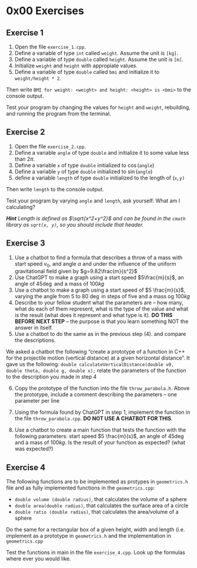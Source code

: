 # 0x00 Exercises

## Exercise 1
1. Open the file `exercise_1.cpp`.
2. Define a variable of type `int` called `weight`. Assume the unit is `[kg]`.
3. Define a variable of type `double` called `height`. Assume the unit is `[m]`.
4. Initialize `weight` and `height` with appropiate values.
5. Define a variable of type `double` called `bmi` and initialize it to `weight/height * 2`.

Then write `BMI for weight: <weight> and height: <height> is <bmi>` to the console output.

Test your program by changing the values for `height` and `weight`, rebuilding, and running the program from the terminal.

## Exercise 2
1. Open the file `exercise_2.cpp`.
2. Define a variable `angle` of type `double` and initialize it to some value less than $2\pi$.
3. Define a variable `x` of type `double` initialized to $\cos(\texttt{angle})$
4. Define a variable `y` of type `double` initialized to $\sin(\texttt{angle})$
5. define a variable `length` of type `double` initialized to the length of $(\texttt{x},\texttt{y)}$

Then write `length` to the console output.

Test your program by varying `angle` and `length`, ask yourself: What am I calculating?

_**Hint** Length is defined as $\sqrt{x^2+y^2}$ and can be found in the `cmath` library as `sqrt(x, y)`, so you should include that header._

## Exercise 3
1. Use a chatbot to find a formula that describes a throw of a
mass with start speed $v_0$, and angle $\alpha$ and under the influence of the uniform gravitational field given by $g=9.82\frac{m}{s^2}$
2. Use ChatGPT to make a graph using a start speed $5\frac{m}{s}$, an angle of $45\deg$ and a mass of $100 kg$
3. Use a chatbot to make a graph using a start speed of $5 \frac{m}{s}$, varying the angle from $5$ to $80$ $\deg$ in steps of five and a mass og $100 kg$
4. Describe to your fellow student what the parameters are – how many, what do each of them represent, what is the type of the value and what is the result (what does it represent and what type is it). **DO THIS BEFORE NEXT STEP** – the purpose is that you learn something NOT the answer in itself.
5. Use a chatbot to do the same as in the previous step (4). and compare the descriptions.

We asked a chatbot the following “create a prototype of a function in C++ for the projectile motion (vertical distance) at a given horizontal distance”. It gave us the following:
`double calculateVerticalDistance(double v0, double theta, double g, double x);` relate the parameters of the function to the description you made in step 4

6. Copy the prototype of the function into the file `throw_parabola.h`. Above the prototype, include a comment describing the parameters – one parameter per line

7. Using the formula found by ChatGPT in step 1, implement the function in the file
`throw_parabola.cpp`. **DO NOT USE A CHATBOT FOR THIS**. 

8) Use a chatbot to create a main function that tests the function with the following
parameters: start speed $5 \frac{m}{s}$, an angle of $45 \deg$ and a mass of $100 kg$. Is the result of your function as expected? (what was expected?)

## Exercise 4
The following functions are to be implemented as protypes in `geometrics.h` file and as fully implemented functions in the `geometrics.cpp`:
- `double volume (double radius)`, that calculates the volume of a sphere
- `double area(double radius)`, that calculates the surface area of a circle
- `double ratio (double radius)`, that calculates the area/volume of a sphere
  
Do the same for a rectangular box of a given height, width and length (i.e. implement
as a prototype in `geometrics.h` and the implementation in `geometrics.cpp` 

Test the functions in main in the file `exercise_4.cpp`. Look up the formulas where ever you would like.